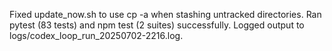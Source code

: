 Fixed update_now.sh to use cp -a when stashing untracked directories.
Ran pytest (83 tests) and npm test (2 suites) successfully.
Logged output to logs/codex_loop_run_20250702-2216.log.
